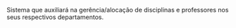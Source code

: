 Sistema que auxiliará na gerência/alocação de disciplinas e professores nos seus respectivos departamentos.